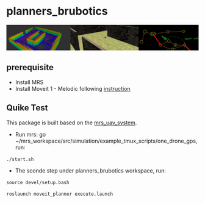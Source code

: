 # planners_brubotics
![alt text](https://github.com/mrs-brubotics/planners_brubotics/blob/main/.fig/background.jpg)
## prerequisite
* Install MRS
* Install Moveit 1 - Melodic following [instruction](http://docs.ros.org/en/melodic/api/moveit_tutorials/html/doc/getting_started/getting_started.html)
## Quike Test 
This package is built based on the [mrs_uav_system](https://github.com/ctu-mrs/mrs_uav_system). 
* Run mrs: go ~/mrs_workspace/src/simulation/example_tmux_scripts/one_drone_gps, run:
```
./start.sh
```
* The sconde step under planners_brubotics workspace, run:
```
source devel/setup.bash
```
```
roslaunch moveit_planner execute.launch
```


